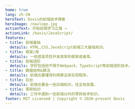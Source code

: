 ```yaml
---
home: true
lang: zh-CN
heroText: Dovis的前端技术博客
heroImage: /navlogo.jpg
actionText: 开始前端学习之路 →
actionLink: /basis/JavaScript/
features:
- title: 前端基础
  details: HTML,CSS,JavaScript前端三大基础知识。
- title: 框架/库
  details: 一些提高项目开发效率的框架或者库。
- title: 前端进阶
  details: 学好包括但不限于Webpack，TypeScript等前端进阶技术。
- title: 数据结构&算法
  details: 前端也要懂得利用算法来实现程序。
- title: 后台
  details: 前端也要会一些后端知识，往全栈发展。
- title: 零碎知识
  details: 工作中遇到一些前端以外的零碎技术知识。
footer: MIT Licensed | Copyright © 2020-present Dovis
---
```


